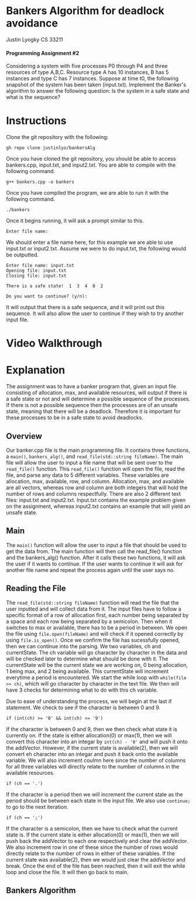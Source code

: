 # Bankers Algorithm for deadlock avoidance
Justin Lyogky
CS 33211<br /> 
#### Programming Assignment #2<br /> 
Considering a system with five processes P0 through P4 and three resources of type A,B,C. Resource type A has 10 instances, B has 5 instances and type C has 7 instances. Suppose at time t0, the following snapshot of the system has been taken (input.txt). Implement the Banker's algorithm to answer the following question: Is the system in a safe state and what is the sequence?

# Instructions
Clone the git repository with the following:
```
gh repo clone justinlyo/bankersAlg
```
Once you have cloned the git repository, you should be able to access bankers.cpp, input.txt, and input2.txt. You are able to compile with the following command.
```
g++ bankers.cpp -o bankers
```
Once you have compiled the program, we are able to run it with the following command.
```
./bankers
```
Once it begins running, it will ask a prompt similar to this.
```
Enter file name:
```
We should enter a file name here, for this example we are able to use input.txt or input2.txt.
Assume we were to do input.txt, the following would be outputted.
```
Enter file name: input.txt
Opening file: input.txt
Closing file: input.txt

There is a safe state!  1  3  4  0  2 

Do you want to continue? (y/n):
```
It will output that there is a safe sequence, and it will print out this sequence. It will also allow the user to continue if they wish to try another input file.

# Video Walkthrough

# Explanation
The assignment was to have a banker program that, given an input file consisting of allocation, max, and available resources, will output if there is a safe state or not and will determine a possible sequence of the processes. If there is not a possible sequence then the processes are of an unsafe state, meaning that there will be a deadlock. Therefore it is important for these processes to be in a safe state to avoid deadlocks.

## Overview
Our banker.cpp file is the main programming file. It contains three functions, a `main()`, `bankers_alg()`, and `read_file(std::string fileName)`. The main file will allow the user to input a file name that will be sent over to the `read_file()` function. This `read_file()` function will open the file, read the file, and parse any data to 5 different variables. These variables are allocation, max, available, row, and column. Allocation, max, and available are all vectors, whereas row and column are both integers that will hold the number of rows and columns respectfully. There are also 2 different text files: input.txt and input2.txt. Input.txt contains the example problem given on the assignment, whereas input2.txt contains an example that will yield an unsafe state.

## Main
The `main()` function will allow the user to input a file that should be used to get the data from. The main function will then call the read_file() function and the bankers_alg() function. After it calls these two functions, it will ask the user if it wants to continue. If the user wants to continue it will ask for another file name and repeat the process again until the user says no.

## Reading the File
The `read_file(std::string fileName)` function will read the file that the user inputted and will collect data from it. The input files have to follow a specific format of a row of allocation first, each number being separated by a space and each row being separated by a semicolon. Then when it switches to max or available, there has to be a period in between. We open the file using `file.open(fileName)` and will check if it opened correctly by using `file.is_open()`. Once we confirm the file has sucessfully opened, then we can continue into the parsing. We two variables, ch and currentState. The ch variable will go character by character in the data and will be checked later to determine what should be done with it. The currentState will be the current state we are working on, 0 being allocation, 1 being max, and 2 being available. This currentState will increment everytime a period is encountered. We start the while loop with `while(file >> ch)`, which will go character by character in the text file. We then will have 3 checks for determining what to do with this ch variable. 

Due to ease of understanding the process, we will begin at the last if statement. We check to see if the character is between 0 and 9. 
```
if (int(ch) >= '0' && int(ch) <= '9')
```
If the character is between 0 and 9, then we then check what state it is currently on. If the state is either allocation(0) or max(1), then we will convert this character into an integar by `int(ch) - '0'` and will push it onto the addVector. However, if the current state is available(2), then we will convert eh character into an integar and push it back onto the available variable. We will also increment coulmn here since the number of columns for all three variables will directly relate to the number of columns in the available resources. 
```
if (ch == '.')
```
If the character is a period then we will increment the current state as the period should be between each state in the input file. We also use `continue;` to go to the next iteration.
```
if (ch == ';')
```
If the character is a semicolon, then we have to check what the current state is. If the current state is either allocation(0) or max(1), then we will push back the addVector to each one respectively and clear the addVector. We also increment row in one of these since the number of rows would directly relate to the number of rows in either of these variables. If the current state was available(2), then we would just clear the addVector and break.
Once the end of the file has been reached, then it will exit the while loop and close the file. It will then go back to main.

## Bankers Algorithm



